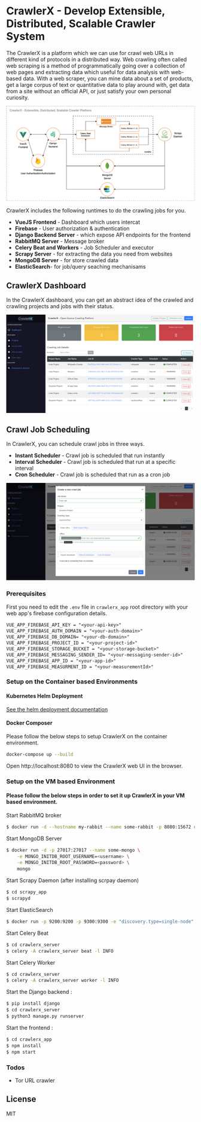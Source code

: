 # CrawlerX - Develop Extensible, Distributed, Scalable Crawler System

The CrawlerX is a platform which we can use for crawl web URLs in different kind of protocols in a distributed way. Web crawling often called web scraping is a method of programmatically going over a collection of web pages and extracting data which useful for data analysis with web-based data. With a web scraper, you can mine data about a set of products, get a large corpus of text or quantitative data to play around with, get data from a site without an official API, or just satisfy your own personal curiosity.

![Architecture Diagram](resources/architecture_diagram.jpg)

CrawlerX includes the following runtimes to do the crawling jobs for you.

- **VueJS Frontend** - Dashboard which users intercat
- **Firebase** - User authorization & authentication
- **Django Backend Server** - which expose API endpoints for the frontend
- **RabbitMQ Server** - Message broker
- **Celery Beat and Workers** - Job Scheduler and executor
- **Scrapy Server** - for extracting the data you need from websites
- **MongoDB Server** - for store crawled data
- **ElasticSearch**- for job/query seaching mechanisams

## CrawlerX Dashboard

In the CrawlerX dashboard, you can get an abstract idea of the crawled and crawling projects and jobs with their status.

![Dashboard](resources/dashboard.png)

## Crawl Job Scheduling

In CrawlerX, you can schedule crawl jobs in three ways. 

- **Instant Scheduler** - Crawl job is scheduled that run instantly
- **Interval Scheduler** - Crawl job is scheduled that run at a specific interval
- **Cron Scheduler** - Crawl job is scheduled that run as a cron job

![Job Scheduler](resources/job_schedule.png)

### Prerequisites
First you need to edit the `.env` file in `crawlerx_app` root directory with your web app's firebase configuration details.
```
VUE_APP_FIREBASE_API_KEY = "<your-api-key>"
VUE_APP_FIREBASE_AUTH_DOMAIN = "<your-auth-domain>"
VUE_APP_FIREBASE_DB_DOMAIN= "<your-db-domain>"
VUE_APP_FIREBASE_PROJECT_ID = "<your-project-id>"
VUE_APP_FIREBASE_STORAGE_BUCKET = "<your-storage-bucket>"
VUE_APP_FIREBASE_MESSAGING_SENDER_ID= "<your-messaging-sender-id>"
VUE_APP_FIREBASE_APP_ID = "<your-app-id>"
VUE_APP_FIREBASE_MEASURMENT_ID = "<your-measurementId>"
```

### Setup on the Container based Environments

#### Kubernetes Helm Deployment

[See the helm deployment documentation](crawlerx_helm/README.md)

#### Docker Composer

Please follow the below steps to setup CrawlerX on the container environment.

```sh
docker-compose up --build
```

Open http://localhost:8080 to view the CrawlerX web UI in the browser.

### Setup on the VM based Environment

#### Please follow the below steps in order to set it up CrawlerX in your VM based environment.

Start RabbitMQ broker

```sh
$ docker run -d --hostname my-rabbit --name some-rabbit -p 8080:15672 rabbitmq:3-management
```

Start MongoDB Server

```sh
$ docker run -d -p 27017:27017 --name some-mongo \
    -e MONGO_INITDB_ROOT_USERNAME=<username> \
    -e MONGO_INITDB_ROOT_PASSWORD=<password> \
    mongo
```

Start Scrapy Daemon (after installing scrpay daemon)

```sh
$ cd scrapy_app
$ scrapyd
```

Start ElasticSearch
```sh
$ docker run -p 9200:9200 -p 9300:9300 -e "discovery.type=single-node" elasticsearch:7.8.1
```

Start Celery Beat
```sh
$ cd crawlerx_server
$ celery -A crawlerx_server beat -l INFO
```

Start Celery Worker
```sh
$ cd crawlerx_server
$ celery -A crawlerx_server worker -l INFO
```

Start the Django backend :

```sh
$ pip install django
$ cd crawlerx_server
$ python3 manage.py runserver
```

Start the frontend :

```sh
$ cd crawlerx_app
$ npm install
$ npm start
```

### Todos

- Tor URL crawler

## License

MIT

